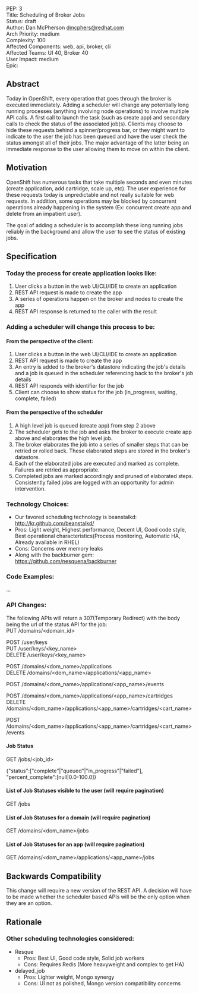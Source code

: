 PEP: 3  
Title: Scheduling of Broker Jobs  
Status: draft  
Author: Dan McPherson <dmcphers@redhat.com>  
Arch Priority: medium  
Complexity: 100  
Affected Components: web, api, broker, cli  
Affected Teams: UI 40, Broker 40  
User Impact: medium  
Epic:  

Abstract
--------
Today in OpenShift, every operation that goes through the broker is executed immediately.  Adding a scheduler will change any potentially long running processes (anything involving node operations) to involve multiple API calls.  A first call to launch the task (such as create app) and secondary calls to check the status of the associated job(s).  Clients may choose to hide these requests behind a spinner/progress bar, or they might want to indicate to the user the job has been queued and have the user check the status amongst all of their jobs.  The major advantage of the latter being an immediate response to the user allowing them to move on within the client.

Motivation
----------
OpenShift has numerous tasks that take multiple seconds and even minutes (create application, add cartridge, scale up, etc).  The user experience for these requests today is unpredictable and not really suitable for web requests.  In addition, some operations may be blocked by concurrent operations already happening in the system (Ex: concurrent create app and delete from an impatient user).

The goal of adding a scheduler is to accomplish these long running jobs reliably in the background and allow the user to see the status of existing jobs.  


Specification
-------------

### Today the process for create application looks like:
1. User clicks a button in the web UI/CLI/IDE to create an application 
1. REST API request is made to create the app
1. A series of operations happen on the broker and nodes to create the app
1. REST API response is returned to the caller with the result


### Adding a scheduler will change this process to be:

#### From the perspective of the client:
1. User clicks a button in the web UI/CLI/IDE to create an application
1. REST API request is made to create the app
1. An entry is added to the broker's datastore indicating the job's details and a job is queued in the scheduler referencing back to the broker's job details
1. REST API responds with identifier for the job
1. Client can choose to show status for the job (in_progress, waiting, complete, failed)


#### From the perspective of the scheduler
1. A high level job is queued (create app) from step 2 above
1. The scheduler gets to the job and asks the broker to execute create app above and elaborates the high level job.
1. The broker elaborates the job into a series of smaller steps that can be retried or rolled back.  These elaborated steps are stored in the broker's datastore.
1. Each of the elaborated jobs are executed and marked as complete.  Failures are retried as appropriate.
1. Completed jobs are marked accordingly and pruned of elaborated steps.  Consistently failed jobs are logged with an opportunity for admin intervention.

### Technology Choices:

+ Our favored scheduling technology is beanstalkd: http://kr.github.com/beanstalkd/
 + Pros: Light weight, Highest performance, Decent UI, Good code style, Best operational characteristics(Process monitoring, Automatic HA, Already available in RHEL)
 + Cons: Concerns over memory leaks
+ Along with the backburner gem: https://github.com/nesquena/backburner

### Code Examples:
...

### API Changes:
The following APIs will return a 307(Temporary Redirect) with the body being the url of the status API for the job:  
PUT /domains/\<domain_id\>  

POST /user/keys  
PUT /user/keys/\<key_name\>  
DELETE /user/keys/\<key_name\>  

POST /domains/\<dom_name\>/applications  
DELETE /domains/\<dom_name\>/applications/\<app_name\>  

POST /domains/\<dom_name\>/applications/\<app_name\>/events  

POST /domains/\<dom_name\>/applications/\<app_name\>/cartridges  
DELETE /domains/\<dom_name\>/applications/\<app_name\>/cartridges/\<cart_name\>  

POST /domains/\<dom_name\>/applications/\<app_name\>/cartridges/\<cart_name\>/events  

#### Job Status
GET /jobs/\<job_id\>  

{"status":["complete"|"queued"|"in_progress"|"failed"], "percent_complete":[null|0.0-100.0]}  

#### List of Job Statuses visible to the user (will require pagination)
GET /jobs  

#### List of Job Statuses for a domain (will require pagination)
GET /domains/\<dom_name\>/jobs  

#### List of Job Statuses for an app (will require pagination)
GET /domains/\<dom_name\>/applications/\<app_name\>/jobs  

Backwards Compatibility
-----------------------
This change will require a new version of the REST API.  A decision will have to be made whether the scheduler based APIs will be the only option when they are an option. 

Rationale
---------
### Other scheduling technologies considered:
+ Resque
  + Pros: Best UI, Good code style, Solid job workers 
  + Cons: Requires Redis (More heavyweight and complex to get HA)
+ delayed_job
  + Pros: Lighter weight, Mongo synergy
  + Cons: UI not as polished, Mongo version compatibility concerns
